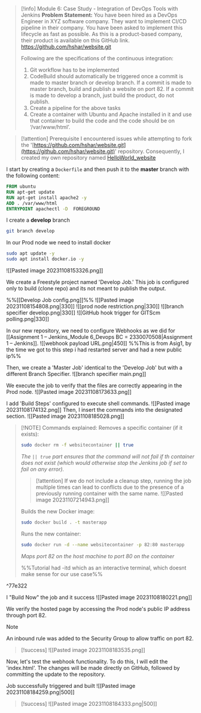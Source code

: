 
> [!info] Module 6: Case Study - Integration of DevOps Tools with Jenkins
> **Problem Statement:** 
> You have been hired as a DevOps Engineer in XYZ software company. They want to implement CI/CD pipeline in their company. You have been asked to implement this lifecycle as fast as possible. As this is a product-based company, their product is available on this GitHub link. https://github.com/hshar/website.git 
> 
> Following are the specifications of the continuous integration: 
> 1. Git workflow has to be implemented 
> 2. CodeBuild should automatically be triggered once a commit is made to master branch or develop branch. If a commit is made to master branch, build and publish a website on port 82. If a commit is made to develop a branch, just build the product, do not publish. 
> 3. Create a pipeline for the above tasks 
> 4. Create a container with Ubuntu and Apache installed in it and use that container to build the code and the code should be on ‘/var/www/html’.

> [!attention] Prerequisite
> I encountered issues while attempting to fork the '[https://github.com/hshar/website.git](https://github.com/hshar/website.git)' repository. Consequently, I created my own repository named [HelloWorld_website](https://github.com/hectorproko/HelloWorld_website)
> 


I start by creating a `Dockerfile` and then push it to the **master** branch with the following content:
```dockerfile
FROM ubuntu
RUN apt-get update
RUN apt-get install apache2 -y
ADD . /var/www/html
ENTRYPOINT apachectl -D  FOREGROUND
```

I create a  **develop** branch
```bash
git branch develop
```

In our Prod node we need to install docker
```bash
sudo apt update -y 
sudo apt install docker.io -y
```
![[Pasted image 20231108153326.png]]

We create a Freestyle project named 'Develop Job.' This job is configured only to build (clone repo) and its not meant to publish the output.

%%[[Develop Job config.png]]%%
![[Pasted image 20231108154808.png|330]]
![[prod node restriction.png|330]]
![[branch specifier develop.png|330]]
![[GitHub hook trigger for GITScm polling.png|330]]

In our new repository, we need to configure Webhooks as we did for [[Assignment 1 – Jenkins_Module 6_Devops BC = 2330070508|Assignment 1 – Jenkins]].
![[webhook payload URL.png|450]]
%%This is from Asig1, by the time we got to this step i had restarted server and had a new public ip%%


Then, we create a 'Master Job' identical to the 'Develop Job' but with a different Branch Specifier.
![[branch specifier main.png]]


We execute the job to verify that the files are correctly appearing in the Prod node.
![[Pasted image 20231108173633.png]]

I add 'Build Steps' configured to execute shell commands.
![[Pasted image 20231108174132.png]]
Then, I insert the commands into the designated section.
![[Pasted image 20231108185028.png]]

> [!NOTE] Commands explained: 
> Removes a specific container (if it exists):
> ```bash
> sudo docker rm -f websitecontainer || true
> ```
> *The `|| true` part ensures that the command will not fail if th container does not exist (which would otherwise stop the Jenkins job if set to fail on any error).*  
> 
> > [!attention]
> > If we do not include a cleanup step, running the job multiple times can lead to conflicts due to the presence of a previously running container with the same name. ![[Pasted image 20231107214943.png]]
> 
> Builds the new Docker image:
> ```bash
> sudo docker build . -t masterapp
> ```
> 
> Runs the new container:
> ```bash
> sudo docker run -d --name websitecontainer -p 82:80 masterapp
> ```
> *Maps port 82 on the host machine to port 80 on the container*
> 
> %%Tutorial had -itd which as an interactive terminal, which doesnt make sense for our use case%%

^77e322

I "Build Now" the job and it success
![[Pasted image 20231108180221.png]]

We verify the hosted page by accessing the Prod node's public IP address through port 82. 

> [!NOTE]
> An inbound rule was added to the Security Group to allow traffic on port 82.

> [!success]
> ![[Pasted image 20231108183535.png]]


Now, let's test the webhook functionality. To do this, I will edit the 'index.html'. The changes will be made directly on GitHub, followed by committing the update to the repository.

Job successfully triggered and built
![[Pasted image 20231108184259.png|500]]

> [!success]
> ![[Pasted image 20231108184333.png|500]]
